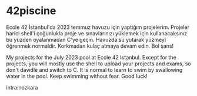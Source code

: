 # 42piscine
Ecole 42 İstanbul'da 2023 temmuz havuzu için yaptığım projelerim. Projeler harici shell'i çoğunlukla proje ve sınavlarınızı yüklemek için kullanacaksınız bu yüzden oyalanmadan C'ye geçin. Havuzda su yutarak yüzmeyi öğrenmek normaldir. Korkmadan kulaç atmaya devam edin. Bol şans!

My projects for the July 2023 pool at Ecole 42 Istanbul. Except for the projects, you will mostly use the shell to upload your projects and exams, so don't dawdle and switch to C. It is normal to learn to swim by swallowing water in the pool. Keep swimming without fear. Good luck!

intra:nozkara
